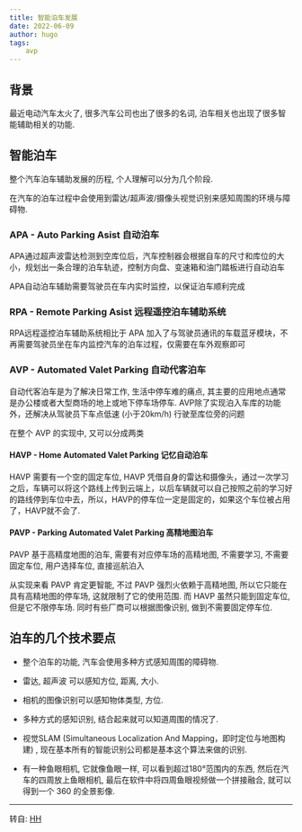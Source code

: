 ```yaml
---
title: 智能泊车发展
date: 2022-06-09
author: hugo
tags:
    avp
---
```


## 背景

最近电动汽车太火了, 很多汽车公司也出了很多的名词, 泊车相关也出现了很多智能辅助相关的功能.

## 智能泊车

整个汽车泊车辅助发展的历程, 个人理解可以分为几个阶段.

在汽车的泊车过程中会使用到雷达/超声波/摄像头视觉识别来感知周围的环境与障碍物.

### APA - Auto Parking Asist 自动泊车

APA通过超声波雷达检测到空库位后，汽车控制器会根据自车的尺寸和库位的大小，规划出一条合理的泊车轨迹，控制方向盘、变速箱和油门踏板进行自动泊车

APA自动泊车辅助需要驾驶员在车内实时监控，以保证泊车顺利完成

### RPA - Remote Parking Asist 远程遥控泊车辅助系统

RPA远程遥控泊车辅助系统相比于 APA 加入了与驾驶员通讯的车载蓝牙模块，不再需要驾驶员坐在车内监控汽车的泊车过程，仅需要在车外观察即可

### AVP - Automated Valet Parking 自动代客泊车

自动代客泊车是为了解决日常工作, 生活中停车难的痛点, 其主要的应用地点通常是办公楼或者大型商场的地上或地下停车场停车.
AVP除了实现泊入车库的功能外，还解决从驾驶员下车点低速 (小于20km/h) 行驶至库位旁的问题

在整个 AVP 的实现中, 又可以分成两类

#### HAVP - Home Automated Valet Parking 记忆自动泊车

HAVP 需要有一个空的固定车位, HAVP 凭借自身的雷达和摄像头，通过一次学习之后，车辆可以将这个路线上传到云端上，以后车辆就可以自己按照之前的学习好的路线停到车位中去，所以，HAVP的停车位一定是固定的，如果这个车位被占用了，HAVP就不会了.

#### PAVP - Parking Automated Valet Parking 高精地图泊车

PAVP 基于高精度地图的泊车, 需要有对应停车场的高精地图, 不需要学习, 不需要固定车位, 用户选择车位, 直接巡航泊入

从实现来看 PAVP 肯定更智能, 不过 PAVP 强烈火依赖于高精地图, 所以它只能在具有高精地图的停车场, 这就限制了它的使用范围. 而 HAVP 虽然只能到固定车位, 但是它不限停车场. 同时有些厂商可以根据图像识别, 做到不需要固定停车位.


## 泊车的几个技术要点

* 整个泊车的功能, 汽车会使用多种方式感知周围的障碍物.
* 雷达, 超声波 可以感知方位, 距离, 大小.
* 相机的图像识别可以感知物体类型, 方位.
* 多种方式的感知识别, 结合起来就可以知道周围的情况了.
* 视觉SLAM (Simultaneous Localization And Mapping，即时定位与地图构建) , 现在基本所有的智能识别公司都是基本这个算法来做的识别.

* 有一种鱼眼相机, 它就像鱼眼一样, 可以看到超过180°范围内的东西, 然后在汽车的四周放上鱼眼相机, 最后在软件中将四周鱼眼视频做一个拼接融合, 就可以得到一个 360 的全景影像.

---
转自: [HH](http://www.hugohuang.xyz/)

